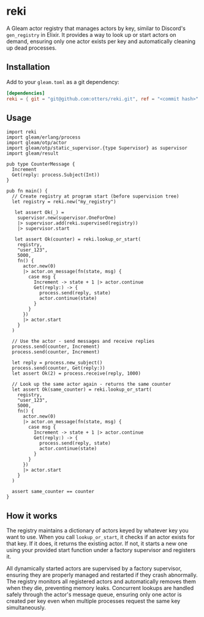 # reki

A Gleam actor registry that manages actors by key, similar to Discord's `gen_registry` in Elixir. It provides a way to look up or start actors on demand, ensuring only one actor exists per key and automatically cleaning up dead processes.

## Installation

Add to your `gleam.toml` as a git dependency:

```toml
[dependencies]
reki = { git = "git@github.com:otters/reki.git", ref = "<commit hash>" }
```

## Usage

```gleam
import reki
import gleam/erlang/process
import gleam/otp/actor
import gleam/otp/static_supervisor.{type Supervisor} as supervisor
import gleam/result

pub type CounterMessage {
  Increment
  Get(reply: process.Subject(Int))
}

pub fn main() {
  // Create registry at program start (before supervision tree)
  let registry = reki.new("my_registry")

   let assert Ok(_) =
    supervisor.new(supervisor.OneForOne)
    |> supervisor.add(reki.supervised(registry))
    |> supervisor.start

   let assert Ok(counter) = reki.lookup_or_start(
    registry,
    "user_123",
    5000,
    fn() {
      actor.new(0)
      |> actor.on_message(fn(state, msg) {
        case msg {
          Increment -> state + 1 |> actor.continue
          Get(reply:) -> {
            process.send(reply, state)
            actor.continue(state)
          }
        }
      })
      |> actor.start
    }
  )

  // Use the actor - send messages and receive replies
  process.send(counter, Increment)
  process.send(counter, Increment)

  let reply = process.new_subject()
  process.send(counter, Get(reply:))
  let assert Ok(2) = process.receive(reply, 1000)

  // Look up the same actor again - returns the same counter
  let assert Ok(same_counter) = reki.lookup_or_start(
    registry,
    "user_123",
    5000,
    fn() {
      actor.new(0)
      |> actor.on_message(fn(state, msg) {
        case msg {
          Increment -> state + 1 |> actor.continue
          Get(reply:) -> {
            process.send(reply, state)
            actor.continue(state)
          }
        }
      })
      |> actor.start
    }
  )

  assert same_counter == counter
}
```

## How it works

The registry maintains a dictionary of actors keyed by whatever key you want to use. When you call `lookup_or_start`, it checks if an actor exists for that key. If it does, it returns the existing actor. If not, it starts a new one using your provided start function under a factory supervisor and registers it.

All dynamically started actors are supervised by a factory supervisor, ensuring they are properly managed and restarted if they crash abnormally. The registry monitors all registered actors and automatically removes them when they die, preventing memory leaks. Concurrent lookups are handled safely through the actor's message queue, ensuring only one actor is created per key even when multiple processes request the same key simultaneously.
